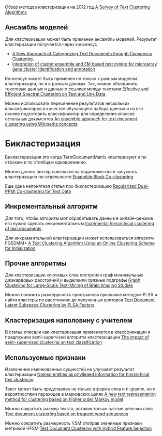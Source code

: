 Обзор методов кластеризации на 2012 год [A Survey of Text Clustering Algorithms](zotero://select/library/items/4TGEIG5D)
## Ансамбль моделей
Для кластеризации может быть применен ансамбль моделей. Результат кластеризации получается через консенсус 
- [A New Approach of Categorizing Text Documents through Consensus Clustering](zotero://select/library/items/ZPM4F95S),
- [Integration of cluster ensemble and EM based text mining for microarray gene cluster identification and annotation](zotero://select/library/items/PXDY98P6)

Консенсус может быть применен не только к разным моделям кластеризации, но и к разным данным. Так, можно объединить текстовые данные и данные о ссылках между текстами  [Effective and Efficient Spectral Clustering on Text and Link Data](zotero://select/library/items/VEX4S7IS)

Можно использовать пересечение результатов нескольких классификаторов в качестве обучающего набора данных и на его основе подготовить классификатор для определения классов остальных документов [An ensemble approach for text document clustering using Wikipedia concepts](zotero://select/library/items/3GGETNTP) 

# Бикластеризация

Бикластеризация это когда TermDocumentMatrix кластеризуют и по строкам и по столбцам одновременно.

Можно делить вектор признаков на подмножества и запускать кластеризацию по-отдельности [Ensemble Block Co-clustering](zotero://select/library/items/EISUUNEJ)

Еще одна непонятная статья про бикластеризацию [Regularized Dual-PPMI Co-clustering for Text Data](zotero://select/library/items/PKMVMQ6L)

## Инкрементальный алгоритм
Для того, чтобы алгоритм мог обрабатывать данные в онлайн-режиме его нужно сделать инкрементальным [Incremental hierarchical clustering of text documents](zotero://select/library/items/BZWB2NEF)

Для инкрементальной кластеризации может использоваться алгоритм FGSDMM+ [A Text Clustering Algorithm Using an Online Clustering Scheme for Initialization](zotero://select/library/items/6AZA9Q35)

## Прочие алгоритмы
Для кластеризации ключевых слов построили граф минимальных джакардовых расстояний и выделеили связные подграфы [Graph Clustering for Large-Scale Text-Mining of Brain Imaging Studies](zotero://select/library/items/QJ4PG3XJ)

Можно понизить размеррность пространсва признаков методом PLSA и найти кластеры по расстоянию до полученных векторов [Text Document Latent Subspace Clustering by PLSA Factors](zotero://select/library/items/WQLPX6FA)

## Кластеризация наполовину с учителем
В статье описали как кластеризация применяется в классфиикации и предложили semi-supervised алгоритм кластерищации [The impact of semi-supervised clustering on text classification](zotero://select/library/items/RHG2KATD)

## Используемые признаки
Извлечение именнованных сущностей не улучшает результат кластеризации [Named entities as privileged information for hierarchical text clustering](zotero://select/library/items/KRILKFE9)

Текст может быть представлен не только в форме слов и n-gramm, но и вероятностями переходов в марковских цепях [A new text representation method for clustering based on higher order Markov model](zotero://select/library/items/MSJ2Q4NF)

Можно сократить размер текста, оставив только частые цепочки слов [Text document clustering based on frequent word sequences](zotero://select/library/items/PZDXUVGZ)

Можно сократить размерность VSM отобрав значимые признаки метрикой HFSM [Text Document Clustering with Hybrid Feature Selection](zotero://select/library/items/C6QBREWN)